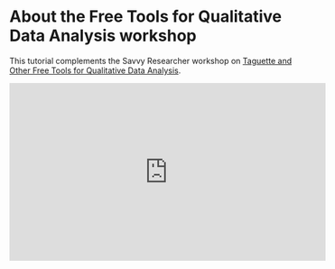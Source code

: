 # About the Free Tools for Qualitative Data Analysis workshop 

This tutorial complements the Savvy Researcher workshop on [Taguette and Other Free Tools for Qualitative Data Analysis](https://guides.library.illinois.edu/qualitative/workshops/free). 
<iframe width="560" height="315" src="https://www.youtube.com/embed/cPxvZzVIVAY" title="YouTube video player" frameborder="0" allow="accelerometer; autoplay; clipboard-write; encrypted-media; gyroscope; picture-in-picture" allowfullscreen></iframe>
